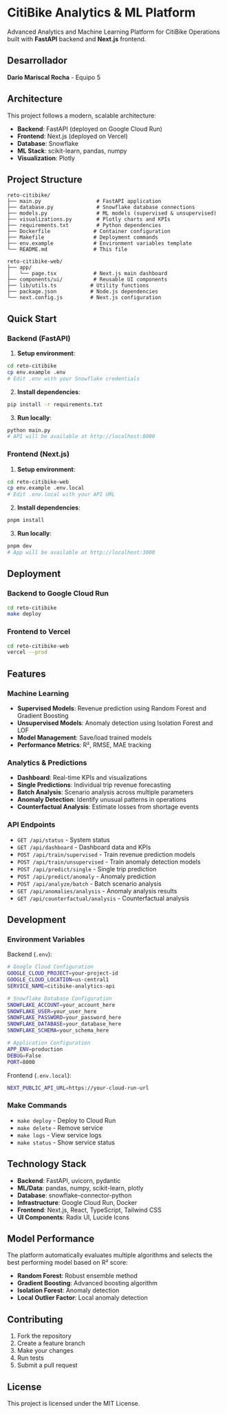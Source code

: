 # CitiBike Analytics & ML Platform

Advanced Analytics and Machine Learning Platform for CitiBike Operations built with **FastAPI** backend and **Next.js** frontend.

## Desarrollador

**Darío Mariscal Rocha** - Equipo 5

## Architecture

This project follows a modern, scalable architecture:

- **Backend**: FastAPI (deployed on Google Cloud Run)
- **Frontend**: Next.js (deployed on Vercel)
- **Database**: Snowflake
- **ML Stack**: scikit-learn, pandas, numpy
- **Visualization**: Plotly

## Project Structure

```
reto-citibike/
├── main.py                  # FastAPI application
├── database.py              # Snowflake database connections
├── models.py                # ML models (supervised & unsupervised)
├── visualizations.py        # Plotly charts and KPIs
├── requirements.txt         # Python dependencies
├── Dockerfile              # Container configuration
├── Makefile                # Deployment commands
├── env.example             # Environment variables template
└── README.md               # This file

reto-citibike-web/
├── app/
│   └── page.tsx            # Next.js main dashboard
├── components/ui/          # Reusable UI components
├── lib/utils.ts           # Utility functions
├── package.json           # Node.js dependencies
└── next.config.js         # Next.js configuration
```

## Quick Start

### Backend (FastAPI)

1. **Setup environment**:

```bash
cd reto-citibike
cp env.example .env
# Edit .env with your Snowflake credentials
```

2. **Install dependencies**:

```bash
pip install -r requirements.txt
```

3. **Run locally**:

```bash
python main.py
# API will be available at http://localhost:8000
```

### Frontend (Next.js)

1. **Setup environment**:

```bash
cd reto-citibike-web
cp env.example .env.local
# Edit .env.local with your API URL
```

2. **Install dependencies**:

```bash
pnpm install
```

3. **Run locally**:

```bash
pnpm dev
# App will be available at http://localhost:3000
```

## Deployment

### Backend to Google Cloud Run

```bash
cd reto-citibike
make deploy
```

### Frontend to Vercel

```bash
cd reto-citibike-web
vercel --prod
```

## Features

### Machine Learning

- **Supervised Models**: Revenue prediction using Random Forest and Gradient Boosting
- **Unsupervised Models**: Anomaly detection using Isolation Forest and LOF
- **Model Management**: Save/load trained models
- **Performance Metrics**: R², RMSE, MAE tracking

### Analytics & Predictions

- **Dashboard**: Real-time KPIs and visualizations
- **Single Predictions**: Individual trip revenue forecasting
- **Batch Analysis**: Scenario analysis across multiple parameters
- **Anomaly Detection**: Identify unusual patterns in operations
- **Counterfactual Analysis**: Estimate losses from shortage events

### API Endpoints

- `GET /api/status` - System status
- `GET /api/dashboard` - Dashboard data and KPIs
- `POST /api/train/supervised` - Train revenue prediction models
- `POST /api/train/unsupervised` - Train anomaly detection models
- `POST /api/predict/single` - Single trip prediction
- `POST /api/predict/anomaly` - Anomaly prediction
- `POST /api/analyze/batch` - Batch scenario analysis
- `GET /api/anomalies/analysis` - Anomaly analysis results
- `GET /api/counterfactual/analysis` - Counterfactual analysis

## Development

### Environment Variables

Backend (`.env`):

```bash
# Google Cloud Configuration
GOOGLE_CLOUD_PROJECT=your-project-id
GOOGLE_CLOUD_LOCATION=us-central1
SERVICE_NAME=citibike-analytics-api

# Snowflake Database Configuration
SNOWFLAKE_ACCOUNT=your_account_here
SNOWFLAKE_USER=your_user_here
SNOWFLAKE_PASSWORD=your_password_here
SNOWFLAKE_DATABASE=your_database_here
SNOWFLAKE_SCHEMA=your_schema_here

# Application Configuration
APP_ENV=production
DEBUG=False
PORT=8000
```

Frontend (`.env.local`):

```bash
NEXT_PUBLIC_API_URL=https://your-cloud-run-url
```

### Make Commands

- `make deploy` - Deploy to Cloud Run
- `make delete` - Remove service
- `make logs` - View service logs
- `make status` - Show service status

## Technology Stack

- **Backend**: FastAPI, uvicorn, pydantic
- **ML/Data**: pandas, numpy, scikit-learn, plotly
- **Database**: snowflake-connector-python
- **Infrastructure**: Google Cloud Run, Docker
- **Frontend**: Next.js, React, TypeScript, Tailwind CSS
- **UI Components**: Radix UI, Lucide Icons

## Model Performance

The platform automatically evaluates multiple algorithms and selects the best performing model based on R² score:

- **Random Forest**: Robust ensemble method
- **Gradient Boosting**: Advanced boosting algorithm
- **Isolation Forest**: Anomaly detection
- **Local Outlier Factor**: Local anomaly detection

## Contributing

1. Fork the repository
2. Create a feature branch
3. Make your changes
4. Run tests
5. Submit a pull request

## License

This project is licensed under the MIT License.
